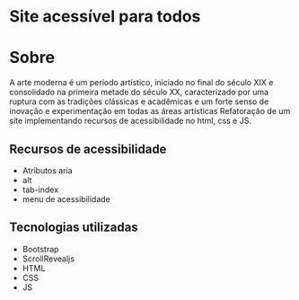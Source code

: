 # Site acessível para todos
# Sobre
A arte moderna é um período artístico, iniciado no final do século XIX e consolidado na primeira metade do século XX, caracterizado por uma ruptura com as tradições clássicas e acadêmicas e um forte senso de inovação e experimentação em todas as áreas artísticas
Refatoração de um site implementando recursos de acessibilidade no html, css e JS.
## Recursos de acessibilidade
- Atributos aria
- alt
- tab-index
- menu de acessibilidade
## Tecnologias utilizadas
- Bootstrap
- ScrollRevealjs
- HTML
- CSS
- JS
